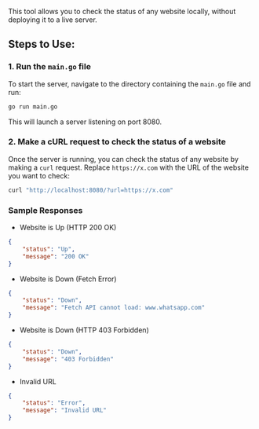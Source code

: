 This tool allows you to check the status of any website locally, without deploying it to a live server.

## Steps to Use:

### 1. Run the `main.go` file
To start the server, navigate to the directory containing the `main.go` file and run:
```bash
go run main.go
```
This will launch a server listening on port 8080.

### 2. Make a cURL request to check the status of a website

Once the server is running, you can check the status of any website by making a `curl` request. Replace `https://x.com` with the URL of the website you want to check:

```bash
curl "http://localhost:8080/?url=https://x.com"
```

### Sample Responses

* Website is Up (HTTP 200 OK)
```json
{
    "status": "Up",
    "message": "200 OK"
}
```
* Website is Down (Fetch Error)
```json
{
    "status": "Down",
    "message": "Fetch API cannot load: www.whatsapp.com"
}
```
* Website is Down (HTTP 403 Forbidden)
```json
{
    "status": "Down",
    "message": "403 Forbidden"
}
```
* Invalid URL
```json
{
    "status": "Error",
    "message": "Invalid URL"
}
```